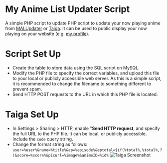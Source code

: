 # My Anime List Updater Script
A simple PHP script to update PHP script to update your now playing anime from [MALUpdater](http://www.malupdater.com/) or [Taiga](http://taiga.moe/).  It can be used to public display your now playing on your website (e.g. [my profile](https://injabie3.moe)).

# Script Set Up
- Create the table to store data using the SQL script on MySQL.
- Modify the PHP file to specify the correct variables, and upload this file to your local or publicly accessible web server. As this is a simple script, it is recommended to change the filename to something different to prevent spam.
- Send HTTP POST requests to the URL in which this PHP file is located.

# Taiga Set Up
- In Settings > Sharing > HTTP, enable "**Send HTTP request**, and specify the full URL to the PHP file.  It can be local, or publicly accessible.  Include the ``code`` query string.
- Change the format string as follows:
``user=%user%&name=%title%&ep=%episode%&eptotal=$if(%total%,%total%,?)&score=%score%&picurl=%image%&animeID=%id%``
![Taiga Screenshot](https://puu.sh/vHT7k/4351c5d2bf.jpg)